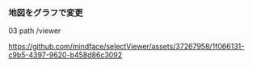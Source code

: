 ### 地図をグラフで変更

03
path /viewer

https://github.com/mindface/selectViewer/assets/37267958/1f066131-c9b5-4397-9620-b458d86c3092
